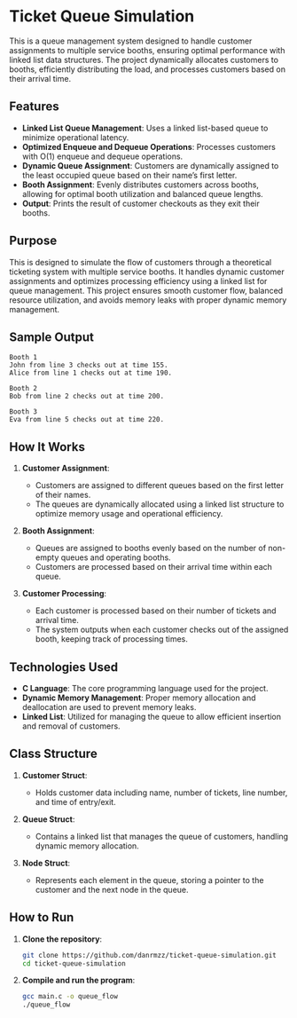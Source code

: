 # Ticket Queue Simulation

This is a queue management system designed to handle customer assignments to multiple service booths, ensuring optimal performance with linked list data structures. The project dynamically allocates customers to booths, efficiently distributing the load, and processes customers based on their arrival time.

## Features

- **Linked List Queue Management**: Uses a linked list-based queue to minimize operational latency.
- **Optimized Enqueue and Dequeue Operations**: Processes customers with O(1) enqueue and dequeue operations.
- **Dynamic Queue Assignment**: Customers are dynamically assigned to the least occupied queue based on their name’s first letter.
- **Booth Assignment**: Evenly distributes customers across booths, allowing for optimal booth utilization and balanced queue lengths.
- **Output**: Prints the result of customer checkouts as they exit their booths.

## Purpose

This is designed to simulate the flow of customers through a theoretical ticketing system with multiple service booths. It handles dynamic customer assignments and optimizes processing efficiency using a linked list for queue management. This project ensures smooth customer flow, balanced resource utilization, and avoids memory leaks with proper dynamic memory management.

## Sample Output

```plaintext
Booth 1
John from line 3 checks out at time 155.
Alice from line 1 checks out at time 190.

Booth 2
Bob from line 2 checks out at time 200.

Booth 3
Eva from line 5 checks out at time 220.
```

## How It Works

1. **Customer Assignment**:
   - Customers are assigned to different queues based on the first letter of their names.
   - The queues are dynamically allocated using a linked list structure to optimize memory usage and operational efficiency.

2. **Booth Assignment**:
   - Queues are assigned to booths evenly based on the number of non-empty queues and operating booths.
   - Customers are processed based on their arrival time within each queue.

3. **Customer Processing**:
   - Each customer is processed based on their number of tickets and arrival time. 
   - The system outputs when each customer checks out of the assigned booth, keeping track of processing times.

## Technologies Used

- **C Language**: The core programming language used for the project.
- **Dynamic Memory Management**: Proper memory allocation and deallocation are used to prevent memory leaks.
- **Linked List**: Utilized for managing the queue to allow efficient insertion and removal of customers.

## Class Structure

1. **Customer Struct**:
   - Holds customer data including name, number of tickets, line number, and time of entry/exit.

2. **Queue Struct**:
   - Contains a linked list that manages the queue of customers, handling dynamic memory allocation.

3. **Node Struct**:
   - Represents each element in the queue, storing a pointer to the customer and the next node in the queue.

## How to Run

1. **Clone the repository**:
   ```bash
   git clone https://github.com/danrmzz/ticket-queue-simulation.git
   cd ticket-queue-simulation
   ```

2. **Compile and run the program**:
   ```bash
   gcc main.c -o queue_flow
   ./queue_flow
   ```
